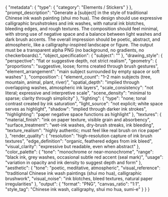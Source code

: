 {
  "metadata": {
    "type": {
      "category": "Elements / Stickers"
    }
  },
  "prompt_description": "Generate a [subject] in the style of traditional Chinese ink wash painting (shui mo hua). The design should use expressive calligraphic brushstrokes and ink washes, with natural ink blotches, bleeding edges, and rough textures. The composition should feel minimal, with strong use of negative space and a balance between light washes and dark brush accents. The overall impression should be poetic, abstract, and atmospheric, like a calligraphy-inspired landscape or figure. The output must be a transparent alpha PNG (no background, no gradients, no checkerboards).",
  "object_specification": {
    "subject": ""
  },
  "drawing_style": {
    "perspective": "flat or suggestive depth, not strict realism",
    "geometry": {
      "proportions": "suggestive, loose; forms created through brush gestures",
      "element_arrangement": "main subject surrounded by empty space or soft washes"
    },
    "composition": {
      "element_count": "1–2 main subjects (tree, mountain, animal, plant, river)",
      "spatial_depth": "implied through overlapping washes, atmospheric ink layers",
      "scale_consistency": "not literal; expressive and interpretive scale",
      "scene_density": "minimal to sparse; clarity through simplicity"
    },
    "lighting": {
      "type": "none; tonal contrast created by ink saturation",
      "light_source": "not explicit; white space serves as highlight",
      "shadow": "implied through darker ink strokes",
      "highlighting": "paper negative space functions as highlight"
    },
    "textures": {
      "material_finish": "ink on paper texture, visible grain and absorbency",
      "surface_treatment": "wet-ink washes, dry-brush streaks, ink bleeding",
      "texture_realism": "highly authentic; must feel like real brush on rice paper"
    },
    "render_quality": {
      "resolution": "high-resolution capture of ink brush textures",
      "edge_definition": "organic, feathered edges from ink bleed",
      "visual_clarity": "expressive but readable, even when abstract"
    },
    "color_palette": {
      "tone": "monochrome or near-monochrome",
      "range": "black ink, grey washes, occasional subtle red accent (seal mark)",
      "usage": "variation in opacity and ink density to suggest depth and form"
    },
    "aesthetic": {
      "tone": "poetic, meditative, atmospheric",
      "visual_reference": "traditional Chinese ink wash paintings (shui mo hua), calligraphic brushwork",
      "visual_noise": "ink blotches, bleed textures, natural paper irregularities"
    },
    "output": {
      "format": "PNG",
      "canvas_ratio": "1:1",
      "style_tag": "Chinese ink wash, calligraphy, shui mo hua, sumi-e"
    }
  }
}
